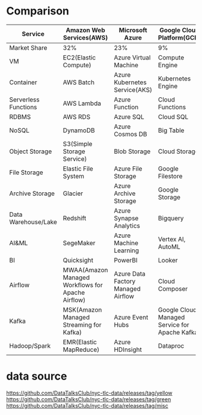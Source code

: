 # Comparison

|Service|Amazon Web Services(AWS)|Microsoft Azure|Google Cloud Platform(GCP)|
|---|---|---|---|
|Market Share|32%|23%|9%|
|VM|EC2(Elastic Compute)|Azure Virtual Machine|Compute Engine|
|Container|AWS Batch|Azure Kubernetes Service(AKS)|Kubernetes Engine|
|Serverless Functions|AWS Lambda|Azure Function|Cloud Functions|
|RDBMS|AWS RDS|Azure SQL|Cloud SQL|
|NoSQL|DynamoDB|Azure Cosmos DB|Big Table|
|Object Storage|S3(Simple Storage Service)|Blob Storage|Cloud Storage|
|File Storage|Elastic File System|Azure File Storage|Google Filestore|
|Archive Storage|Glacier|Azure Archive Storage|Google Storage|
|Data Warehouse/Lake|Redshift|Azure Synapse Analytics|Bigquery|
|AI&ML|SegeMaker|Azure Machine Learning|Vertex AI, AutoML|
|BI|Quicksight|PowerBI|Looker|
|Airflow|MWAA(Amazon Managed Workflows for Apache Airflow)|Azure Data Factory Managed Airflow|Cloud Composer|
|Kafka|MSK(Amazon Managed Streaming for Kafka)|Azure Event Hubs|Google Cloud Managed Service for Apache Kafka|
|Hadoop/Spark|EMR(Elastic MapReduce)|Azure HDInsight|Dataproc|

# data source
https://github.com/DataTalksClub/nyc-tlc-data/releases/tag/yellow
https://github.com/DataTalksClub/nyc-tlc-data/releases/tag/green
https://github.com/DataTalksClub/nyc-tlc-data/releases/tag/misc
